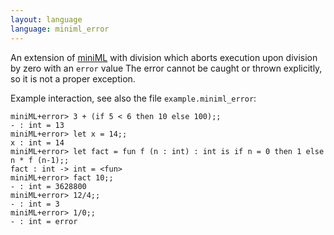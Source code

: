 ```yaml
---
layout: language
language: miniml_error
---
```


An extension of [miniML](../miniml) with division which aborts execution upon division by
zero with an `error` value The error cannot be caught or thrown explicitly, so it is not a
proper exception.

Example interaction, see also the file `example.miniml_error`:

    miniML+error> 3 + (if 5 < 6 then 10 else 100);;
    - : int = 13
    miniML+error> let x = 14;;
    x : int = 14
    miniML+error> let fact = fun f (n : int) : int is if n = 0 then 1 else n * f (n-1);;
    fact : int -> int = <fun>
    miniML+error> fact 10;;
    - : int = 3628800
    miniML+error> 12/4;;
    - : int = 3
    miniML+error> 1/0;;
    - : int = error
